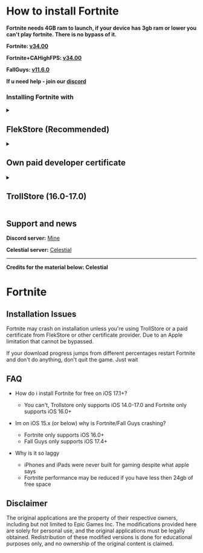 # How to install Fortnite

**Fortnite needs 4GB ram to launch, if your device has 3gb ram or lower you can't play fortnite. There is no bypass of it.**

**Fortnite: [v34.00](https://github.com/vedma1337/EGS-IPA/releases/download/v34.00/Fortnite-34.00.ipa)**

**Fortnite+CAHighFPS: [v34.00](https://github.com/vedma1337/EGS-IPA/releases/download/v34.00/Fortnite-34.00+CAHighFPS.ipa)**

**FallGuys: [v11.6.0](https://github.com/vedma1337/EGS-IPA/releases/download/v11.6.0/Fall.Guys-11.6.0.ipa)**

**If u need help - join our [discord](https://discord.gg/dJRQP8vJPp)**

### Installing Fortnite with

<details>
<summary><h2>FlekStore (Recommended)</h2></summary>

* **You can get your paid developer certificate via [FlekStore](https://flekstore.com/vedma1337) and get premium subscription for 2 months for free and easily install Fortnite via FlekStore**
</details>

<details>
<summary><h2>Own paid developer certificate</h2></summary>

* If you have your own paid developer certificate
Enable these following entitlements if you don't have it (otherwise it will crash):
   - **Extended Virtual Addressing**
   - **Increased Memory Limit**
2. Sign the IPA with your certificate using your preferred signing method.
</details>

<details>
<summary><h2>TrollStore (16.0-17.0)</h2></summary>
   
* You can use [this guide](https://ios.cfw.guide/installing-trollstore) to get TrollStore, after this just install latest ipa
</details>

## Support and news
**Discord server:** [Mine](https://discord.gg/dJRQP8vJPp)

**Celestial server:** [Celestial](https://discord.gg/celestialios)

---
**Credits for the material below: Celestial**

# Fortnite

## Installation Issues
Fortnite may crash on installation unless you're using TrollStore or a paid certificate from FlekStore or other certificate provider. Due to an Apple limitation that cannot be bypassed.

If your download progress jumps from different percentages restart Fortnite and don't do anything, don't quit the game. Just wait

## FAQ

- How do i install Fortnite for free on iOS 17.1+?
  - You can't, Trollstore only supports iOS 14.0-17.0 and Fortnite only supports iOS 16.0+

- Im on iOS 15.x (or below) why is Fortnite/Fall Guys crashing?
  - Fortnite only supports iOS 16.0+
  - Fall Guys only supports iOS 17.4+

- Why is it so laggy
  - iPhones and iPads were never built for gaming despite what apple says
  - Fortnite performance may be reduced if you have less then 24gb of free space

## Disclaimer
The original applications are the property of their respective owners, including but not limited to Epic Games Inc. The modifications provided here are solely for personal use, and the original applications must be legally obtained. Redistribution of these modified versions is done for educational purposes only, and no ownership of the original content is claimed.
